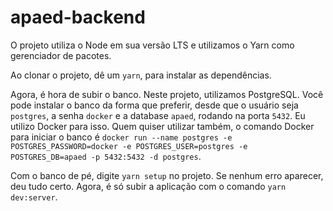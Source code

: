 # apaed-backend

O projeto utiliza o Node em sua versão LTS e utilizamos o Yarn como gerenciador de pacotes.

Ao clonar o projeto, dê um `yarn`, para instalar as dependências. 

Agora, é hora de subir o banco. Neste projeto, utilizamos PostgreSQL. Você pode instalar o banco da forma que preferir, 
desde que o usuário seja `postgres`, a senha `docker` e a database `apaed`, rodando na porta `5432`. Eu utilizo Docker para isso. Quem quiser utilizar também, 
o comando Docker para iniciar o banco é `docker run --name postgres -e POSTGRES_PASSWORD=docker -e POSTGRES_USER=postgres -e POSTGRES_DB=apaed -p 5432:5432 -d postgres`.

Com o banco de pé, digite `yarn setup` no projeto. Se nenhum erro aparecer, deu tudo certo. Agora, é só subir a aplicação com o comando `yarn dev:server`.
